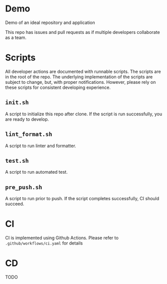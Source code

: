 # Demo
Demo of an ideal repository and application

This repo has issues and pull requests as if multiple developers collaborate as a team.

# Scripts
All developer actions are documented with runnable scripts.
The scripts are in the root of the repo.
The underlying implementation of the scripts are subject to change, but, with proper notifications. However, please rely on these scripts for consistent developing experience.


## `init.sh`

A script to initialize this repo after clone. If the script is run successfully, you are ready to develop.

## `lint_format.sh`

A script to run linter and formatter.

## `test.sh`

A script to run automated test.

## `pre_push.sh`

A script to run prior to push. If the script completes successfully, CI should succeed.

# CI

CI is implemented using Github Actions. Please refer to `.github/workflows/ci.yaml` for details

# CD

TODO

